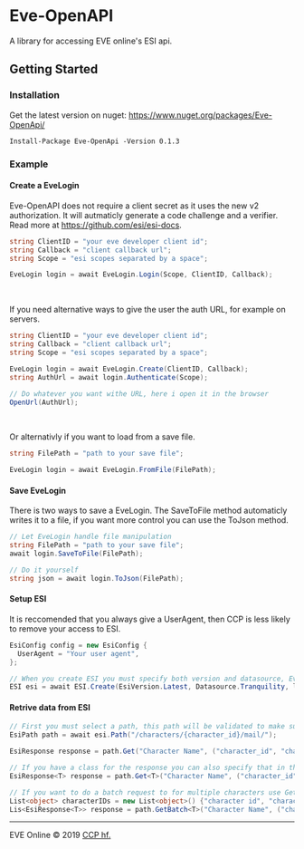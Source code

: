 # Eve-OpenAPI
A library for accessing EVE online's ESI api.

## Getting Started

### Installation
Get the latest version on nuget: https://www.nuget.org/packages/Eve-OpenApi/ <br />
```
Install-Package Eve-OpenApi -Version 0.1.3
```

### Example

#### Create a EveLogin

Eve-OpenAPI does not require a client secret as it uses the new v2 authorization. It will autmaticly generate a code challenge and a verifier. Read more at https://github.com/esi/esi-docs.
```cs
string ClientID = "your eve developer client id";
string Callback = "client callback url";
string Scope = "esi scopes separated by a space";

EveLogin login = await EveLogin.Login(Scope, ClientID, Callback);
```
<br />

If you need alternative ways to give the user the auth URL, for example on servers.
```cs
string ClientID = "your eve developer client id";
string Callback = "client callback url";
string Scope = "esi scopes separated by a space";

EveLogin login = await EveLogin.Create(ClientID, Callback);
string AuthUrl = await login.Authenticate(Scope);

// Do whatever you want withe URL, here i open it in the browser
OpenUrl(AuthUrl);
```
<br />

Or alternativly if you want to load from a save file.
```cs
string FilePath = "path to your save file";

EveLogin login = await EveLogin.FromFile(FilePath);
```
#### Save EveLogin
There is two ways to save a EveLogin. The SaveToFile method automaticly writes it to a file, if you want more control you can use the ToJson method.

```cs
// Let EveLogin handle file manipulation
string FilePath = "path to your save file";
await login.SaveToFile(FilePath);

// Do it yourself
string json = await login.ToJson(FilePath);
```
#### Setup ESI
It is reccomended that you always give a UserAgent, then CCP is less likely to remove your access to ESI.
```cs
EsiConfig config = new EsiConfig {
  UserAgent = "Your user agent",
};

// When you create ESI you must specify both version and datasource, Eve-OpenaAPI will then automaticly downlad the spec for that version.
ESI esi = await ESI.Create(EsiVersion.Latest, Datasource.Tranquility, login, client, config);
```
#### Retrive data from ESI
```cs
// First you must select a path, this path will be validated to make sure you are using the right EsiVersion
EsiPath path = await esi.Path("/characters/{character_id}/mail/");

EsiResponse response = path.Get("Character Name", ("character_id", "character id"));

// If you have a class for the response you can also specify that in the request.
EsiResponse<T> response = path.Get<T>("Character Name", ("character_id", "character id"));

// If you want to do a batch request to for multiple characters use GetBatch
List<object> characterIDs = new List<object>() {"character id", "character id"};
Lis<EsiResponse<T>> response = path.GetBatch<T>("Character Name", ("character_id", characterIDs));
```
---

EVE Online © 2019 [CCP hf.](https://www.ccpgames.com/)
